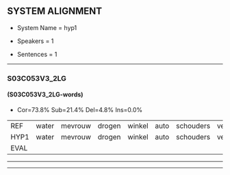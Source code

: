 
## SYSTEM ALIGNMENT

- System Name = hyp1

- Speakers = 1

- Sentences = 1

---

### S03C053V3_2LG

#### (S03C053V3_2LG-words)

- Cor=73.8%	Sub=21.4%	Del=4.8%	Ins=0.0%

|  |  |  |  |  |  |  |  |  |  |  |  |  |  |  |  |  |  |  |  |  |  |  |  |  |  |  |  |  |  |  |  |  |  |  |  |  |  |  |  |  |  |  |
|:--- |:---:|:---:|:---:|:---:|:---:|:---:|:---:|:---:|:---:|:---:|:---:|:---:|:---:|:---:|:---:|:---:|:---:|:---:|:---:|:---:|:---:|:---:|:---:|:---:|:---:|:---:|:---:|:---:|:---:|:---:|:---:|:---:|:---:|:---:|:---:|:---:|:---:|:---:|:---:|:---:|:---:|:---:|
| REF | water | mevrouw | drogen | winkel | auto | schouders | verhaal | koning | moeilijk | speelplaats | drinken | hoofdpijn | regen | vliegtuig | stoppen | opnieuw | gooien | sneeuwen | moeder | liedje | potlood | fietsbel | vinger | dichtbij | meisje | * | * | chauffeur | muziek | waarom | scheuren | lawaai | zwemmen | vuurwerk | appel | cola | kussen | eerste | circus | kleuren | voetbal | vlinder |
| HYP1 | water | mevrouw | drogen | winkel | auto | schouders | verhaal | koning | moeiilijk | speelplaat | drinken | hoofdpijn | regen | vliegtuig | stoppen | opnieuw | gooien | sneeuwen | moeder | mitje | potlood | vitbel | viner | dichtbij |  | natië | gafe | chauffeur | muziek | waarom | scheuren | lawaai | zwemmen | vuurwerk | appel | kola | kussen | eerste | circus | kleuren |  | voetbalglinde |
| EVAL |  |  |  |  |  |  |  |  | S | S |  |  |  |  |  |  |  |  |  | S |  | S | S |  | D | S | S |  |  |  |  |  |  |  |  | S |  |  |  |  | D | S |
---

---
